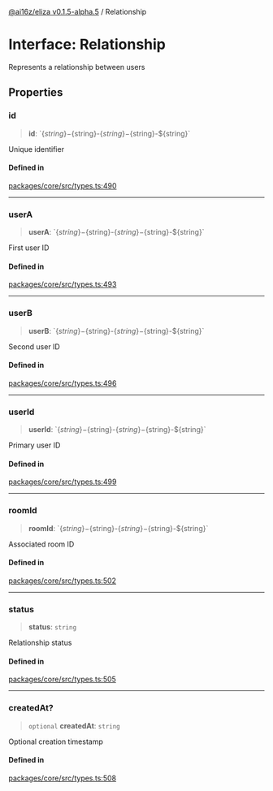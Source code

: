 [@ai16z/eliza v0.1.5-alpha.5](../index.md) / Relationship

# Interface: Relationship

Represents a relationship between users

## Properties

### id

> **id**: \`$\{string\}-$\{string\}-$\{string\}-$\{string\}-$\{string\}\`

Unique identifier

#### Defined in

[packages/core/src/types.ts:490](https://github.com/roschler/eliza/blob/main/packages/core/src/types.ts#L490)

***

### userA

> **userA**: \`$\{string\}-$\{string\}-$\{string\}-$\{string\}-$\{string\}\`

First user ID

#### Defined in

[packages/core/src/types.ts:493](https://github.com/roschler/eliza/blob/main/packages/core/src/types.ts#L493)

***

### userB

> **userB**: \`$\{string\}-$\{string\}-$\{string\}-$\{string\}-$\{string\}\`

Second user ID

#### Defined in

[packages/core/src/types.ts:496](https://github.com/roschler/eliza/blob/main/packages/core/src/types.ts#L496)

***

### userId

> **userId**: \`$\{string\}-$\{string\}-$\{string\}-$\{string\}-$\{string\}\`

Primary user ID

#### Defined in

[packages/core/src/types.ts:499](https://github.com/roschler/eliza/blob/main/packages/core/src/types.ts#L499)

***

### roomId

> **roomId**: \`$\{string\}-$\{string\}-$\{string\}-$\{string\}-$\{string\}\`

Associated room ID

#### Defined in

[packages/core/src/types.ts:502](https://github.com/roschler/eliza/blob/main/packages/core/src/types.ts#L502)

***

### status

> **status**: `string`

Relationship status

#### Defined in

[packages/core/src/types.ts:505](https://github.com/roschler/eliza/blob/main/packages/core/src/types.ts#L505)

***

### createdAt?

> `optional` **createdAt**: `string`

Optional creation timestamp

#### Defined in

[packages/core/src/types.ts:508](https://github.com/roschler/eliza/blob/main/packages/core/src/types.ts#L508)
